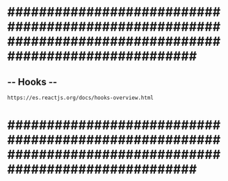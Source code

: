 # ######################################################################################################### #


## -- Hooks -- ##


    https://es.reactjs.org/docs/hooks-overview.html


# ######################################################################################################### #